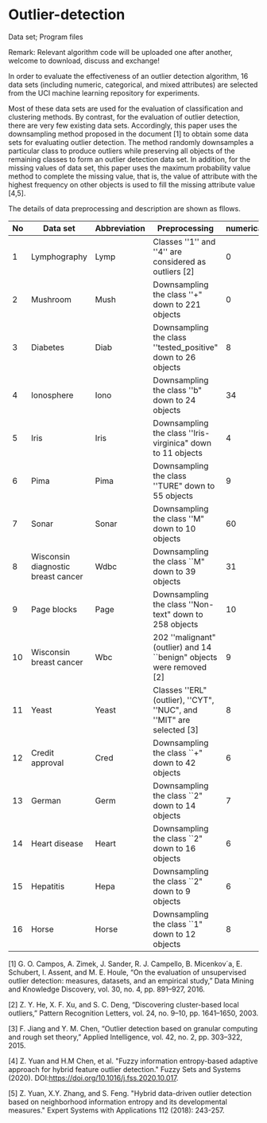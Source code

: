 # Outlier-detection
Data set; Program files

Remark: Relevant algorithm code will be uploaded one after another, welcome to download, discuss and exchange!

In order to evaluate the effectiveness of an outlier detection algorithm, 16 data sets (including numeric, categorical, and mixed attributes) are selected from the UCI machine learning repository for experiments.

Most of these data sets are used for the evaluation of classification and clustering methods. By contrast, for the evaluation of outlier detection, there are very few existing data sets. Accordingly, this paper uses the downsampling method proposed in the document [1] to obtain some data sets for evaluating outlier detection. The method randomly downsamples a particular class to produce outliers while preserving all objects of the remaining classes to form an outlier detection data set. In addition, for the missing values of data set, this paper uses the maximum probability value method to complete the missing value, that is, the value of attribute with the highest frequency on other objects is used to fill the missing attribute value [4,5].

The details of data preprocessing and description are shown as fllows.

| No | Data set | Abbreviation | Preprocessing | numerical | categorical | Oulier | Normal | 
| -------- |-------- |-------- |-------- |-------- | -------- | --------| -------- |
|  1| Lymphography | Lymp | Classes ''1'' and ''4'' are considered as outliers [2] | 0 | 8 | 6 | 142 |  
|  2| Mushroom|Mush| Downsampling the class ''+" down to 221 objects | 0|22|221|4208| 
|  3| Diabetes|Diab| Downsampling the class ''tested\_positive" down to 26 objects |8|0|26|500|
|  4| Ionosphere|Iono| Downsampling the class ''b" down to 24 objects |34|0|24|225|
|  5| Iris|Iris| Downsampling the class ''Iris-virginica" down to 11 objects |4|0|11|100| 
|  6| Pima|Pima| Downsampling the class ''TURE" down to 55 objects |9|0|55|500| 
|  7| Sonar|Sonar| Downsampling the class ''M" down to 10 objects|60|0|10|97|  
|  8| Wisconsin diagnostic breast cancer|Wdbc| Downsampling the class ``M" down to 39 objects | 31|0|39|357|
|  9| Page blocks|Page| Downsampling the class ''Non-text" down to 258 objects |10|0|258|4913|
| 10| Wisconsin breast cancer|Wbc|202 ''malignant" (outlier) and 14 ``benign" objects were removed [2] | 9|0|39|444|
| 11| Yeast|Yeast|Classes ''ERL" (outlier), ''CYT", ''NUC", and ''MIT" are selected [3]|8|0|5|1136|
| 12| Credit approval|Cred| Downsampling the class ``+" down to 42 objects|6|9|42|383|
| 13| German|Germ| Downsampling the class ``2" down to 14 objects|7|13|14|700|
| 14| Heart disease |Heart| Downsampling the class ``2" down to 16 objects| 6|7|16|150|
| 15| Hepatitis |Hepa| Downsampling the class ``2" down to 9 objects |6|13|9|85|
| 16| Horse |Horse| Downsampling the class ``1" down to 12 objects|8|19|12|244|


[1] G. O. Campos, A. Zimek, J. Sander, R. J. Campello, B. Micenkov´a, E. Schubert, I. Assent, and M. E. Houle, “On the evaluation of unsupervised outlier detection: measures, datasets, and an empirical study,” Data Mining and Knowledge Discovery, vol. 30, no. 4, pp. 891–927, 2016.

[2] Z. Y. He, X. F. Xu, and S. C. Deng, “Discovering cluster-based local outliers,” Pattern Recognition Letters, vol. 24, no. 9–10, pp. 1641–1650, 2003.

[3] F. Jiang and Y. M. Chen, “Outlier detection based on granular computing and rough set theory,” Applied Intelligence, vol. 42, no. 2, pp. 303–322, 2015.

[4] Z. Yuan and H.M Chen, et al. "Fuzzy information entropy-based adaptive approach for hybrid feature outlier detection." Fuzzy Sets and Systems (2020). DOI:https://doi.org/10.1016/j.fss.2020.10.017.

[5] Z. Yuan, X.Y. Zhang, and S. Feng. "Hybrid data-driven outlier detection based on neighborhood information entropy and its developmental measures." Expert Systems with Applications 112 (2018): 243-257.
